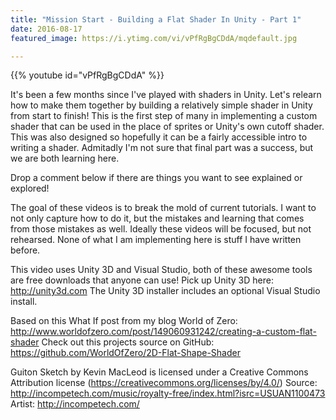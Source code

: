 ```yaml
---
title: "Mission Start - Building a Flat Shader In Unity - Part 1"
date: 2016-08-17
featured_image: https://i.ytimg.com/vi/vPfRgBgCDdA/mqdefault.jpg

---
```


{{% youtube id="vPfRgBgCDdA" %}}

It's been a few months since I've played with shaders in Unity. Let's relearn how to make them together by building a relatively simple shader in Unity from start to finish! This is the first step of many in implementing a custom shader that can be used in the place of sprites or Unity's own cutoff shader. This was also designed so hopefully it can be a fairly accessible intro to writing a shader. Admitadly I'm not sure that final part was a success, but we are both learning here.

Drop a comment below if there are things you want to see explained or explored!

The goal of these videos is to break the mold of current tutorials. I want to not only capture how to do it, but the mistakes and learning that comes from those mistakes as well. Ideally these videos will be focused, but not rehearsed. None of what I am implementing here is stuff I have written before.

This video uses Unity 3D and Visual Studio, both of these awesome tools are free downloads that anyone can use!
Pick up Unity 3D here: http://unity3d.com
The Unity 3D installer includes an optional Visual Studio install.

Based on this What If post from my blog World of Zero: http://www.worldofzero.com/post/149060931242/creating-a-custom-flat-shader
Check out this projects source on GitHub: https://github.com/WorldOfZero/2D-Flat-Shape-Shader

Guiton Sketch by Kevin MacLeod is licensed under a Creative Commons Attribution license (https://creativecommons.org/licenses/by/4.0/)
Source: http://incompetech.com/music/royalty-free/index.html?isrc=USUAN1100473
Artist: http://incompetech.com/